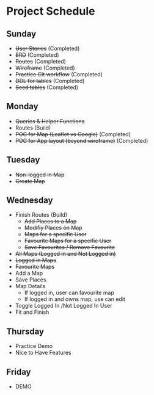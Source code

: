 # Project Schedule

## Sunday
- ~~User Stories~~ (Completed)
- ~~ERD~~ (Completed)
- ~~Routes~~ (Completed)
- ~~Wireframe~~ (Completed)
- ~~Practice Git workflow~~ (Completed)
- ~~DDL for tables~~ (Completed)
- ~~Seed tables~~ (Completed)

## Monday
- ~~Queries & Helper Functions~~
- Routes (Build)
- ~~POC for Map (Leaflet vs Google)~~ (Completed)
- ~~POC for App layout (beyond wireframe)~~ (Completed)

## Tuesday
- ~~Non-logged in Map~~
- ~~Create Map~~

## Wednesday
- Finish Routes (Build)
  - ~~Add Places to a Map~~
  - ~~Modifiy Places on Map~~
  - ~~Maps for a specific User~~
  - ~~Favourite Maps for a specific User~~
  - ~~Save Favourites / Remove Favourite~~
- ~~All Maps (Logged in and Not Logged in)~~
- ~~Logged in Maps~~
- ~~Favourite Maps~~
- Add a Map
- Save Places
- Map Details
  - If logged in, user can favourite map
  - If logged in and owns map, use can edit
- Toggle Logged In /Not Logged In User
- Fit and Finish

## Thursday
- Practice Demo
- Nice to Have Features

## Friday
- DEMO
